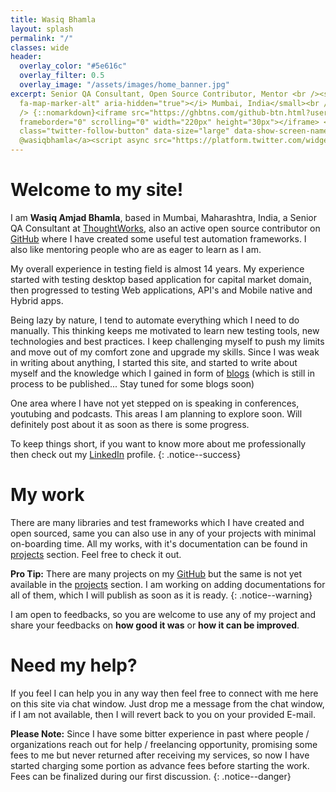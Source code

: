 ```yaml
---
title: Wasiq Bhamla
layout: splash
permalink: "/"
classes: wide
header:
  overlay_color: "#5e616c"
  overlay_filter: 0.5
  overlay_image: "/assets/images/home_banner.jpg"
excerpt: Senior QA Consultant, Open Source Contributor, Mentor <br /><small><i class="fas
  fa-map-marker-alt" aria-hidden="true"></i> Mumbai, India</small><br /><br /><br
  /> {::nomarkdown}<iframe src="https://ghbtns.com/github-btn.html?user=wasiqb&type=follow&count=true&size=large"
  frameborder="0" scrolling="0" width="220px" height="30px"></iframe> <a href="https://twitter.com/wasiqbhamla?ref_src=twsrc%5Etfw"
  class="twitter-follow-button" data-size="large" data-show-screen-name="false" data-show-count="true">Follow
  @wasiqbhamla</a><script async src="https://platform.twitter.com/widgets.js" charset="utf-8"></script>{:/nomarkdown}
---
```


# Welcome to my site!

I am **Wasiq Amjad Bhamla**, based in Mumbai, Maharashtra, India, a Senior QA Consultant at [ThoughtWorks][org], also an active open source contributor on [GitHub][github] where I have created some useful test automation frameworks. I also like mentoring people who are as eager to learn as I am.

My overall experience in testing field is almost 14 years. My experience started with testing desktop based application for capital market domain, then progressed to testing Web applications, API's and Mobile native and Hybrid apps.

Being lazy by nature, I tend to automate everything which I need to do manually. This thinking keeps me motivated to learn new testing tools, new technologies and best practices. I keep challenging myself to push my limits and move out of my comfort zone and upgrade my skills. Since I was weak in writing about anything, I started this site, and started to write about myself and the knowledge which I gained in form of [blogs][blog] (which is still in process to be published... Stay tuned for some blogs soon)

One area where I have not yet stepped on is speaking in conferences, youtubing and podcasts. This areas I am planning to explore soon. Will definitely post about it as soon as there is some progress.

To keep things short, if you want to know more about me professionally then check out my [LinkedIn][linkedin] profile.
{: .notice--success}

# My work

There are many libraries and test frameworks which I have created and open sourced, same you can also use in any of your projects with minimal on-boarding time. All my works, with it's documentation can be found in [projects][project] section. Feel free to check it out.

**Pro Tip:** There are many projects on my [GitHub][github] but the same is not yet available in the [projects][project] section. I am working on adding documentations for all of them, which I will publish as soon as it is ready.
{: .notice--warning}

I am open to feedbacks, so you are welcome to use any of my project and share your feedbacks on **how good it was** or **how it can be improved**.

# Need my help?

If you feel I can help you in any way then feel free to connect with me here on this site via chat window. Just drop me a message from the chat window, if I am not available, then I will revert back to you on your provided E-mail. 

**Please Note:** Since I have some bitter experience in past where people / organizations reach out for help / freelancing opportunity, promising some fees to me but never returned after receiving my services, so now I have started charging some portion as advance fees before starting the work. Fees can be finalized during our first discussion.
{: .notice--danger}

[github]: https://github.com/WasiqB
[linkedin]: https://www.linkedin.com/in/wasiqbhamla
[so]: https://stackoverflow.com/users/5320558/wasiq-bhamla
[project]: /projects/
[blog]: /blogs/
[org]: https://www.thoughtworks.com/
